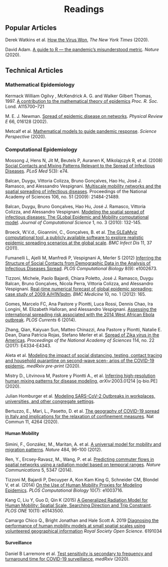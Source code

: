 <!-- Title -->
<h1 align="center">
  Readings 
</h1>

## Popular Articles 

Derek Watkins et al. [How the Virus Won](https://www.nytimes.com/interactive/2020/us/coronavirus-spread.html), *The New York Times* (2020). 

David Adam. [A guide to R — the pandemic’s misunderstood metric](https://www.nature.com/articles/d41586-020-02009-w). *Nature* (2020).

## Technical Articles 

### Mathematical Epidemiology 

Kermack William Ogilvy , McKendrick A. G.  and Walker Gilbert Thomas, 1997. [A contribution to the mathematical theory of epidemics](http://doi.org/10.1098/rspa.1927.0118) *Proc. R. Soc.* Lond. A115700–721

M. E. J. Newman. [Spread of epidemic disease on networks](https://doi.org/10.1103/PhysRevE.66.016128). *Physical Review E* 66, 016128 (2002). 

Metcalf et al. [Mathematical models to guide pandemic response](https://doi.org/10.1126/science.abd1668). *Science Perspective* (2020).

### Computational Epidemiology

Mossong J, Hens N, Jit M, Beutels P, Auranen K, Mikolajczyk R, et al. (2008) [Social Contacts and Mixing Patterns Relevant to the Spread of Infectious Diseases](https://doi.org/10.1371/journal.pmed.0050074). *PLoS Med* 5(3): e74. 

Balcan, Duygu, Vittoria Colizza, Bruno Gonçalves, Hao Hu, José J. Ramasco, and Alessandro Vespignani. [Multiscale mobility networks and the spatial spreading of infectious diseases](https://doi.org/10.1073/pnas.0906910106). Proceedings of the National Academy of Sciences 106, no. 51 (2009): 21484-21489.

Balcan, Duygu, Bruno Gonçalves, Hao Hu, José J. Ramasco, Vittoria Colizza, and
Alessandro Vespignani. [Modeling the spatial spread of infectious diseases: The GLobal Epidemic and Mobility computational model](https://doi.org/10.1016/j.jocs.2010.07.002). *Journal of Computational Science* 1, no. 3 (2010): 132-145.

Broeck, W.V.d., Gioannini, C., Gonçalves, B. et al. [The GLEaMviz computational tool, a publicly available software to explore realistic epidemic spreading scenarios at the global scale](https://doi.org/10.1186/1471-2334-11-37). *BMC Infect Dis* 11, 37 (2011).

Fumanelli L, Ajelli M, Manfredi P, Vespignani A, Merler S (2012) [Inferring the Structure of Social Contacts from Demographic Data in the Analysis of Infectious Diseases Spread](https://doi.org/10.1371/journal.pcbi.1002673). *PLOS Computational Biology* 8(9): e1002673. 

Tizzoni, Michele, Paolo Bajardi, Chiara Poletto, José J. Ramasco, Duygu Balcan, Bruno
Gonçalves, Nicola Perra, Vittoria Colizza, and Alessandro Vespignani. [Real-time numerical
forecast of global epidemic spreading: case study of 2009 A/H1N1pdm](https://doi.org/10.1016/j.jocs.2010.07.002). *BMC Medicine* 10, no. 1 (2012): 165.

Gomes, Marcelo FC, Ana Pastore y Piontti, Luca Rossi, Dennis Chao, Ira Longini, M.
Elizabeth Halloran, and Alessandro Vespignani. [Assessing the international spreading risk
associated with the 2014 West African Ebola outbreak](https://doi.org/10.1371/currents.outbreaks.cd818f63d40e24aef769dda7df9e0da5.). *PLOS Currents* 6 (2014).

Zhang, Qian, Kaiyuan Sun, Matteo Chinazzi, Ana Pastore y Piontti, Natalie E. Dean, Diana
Patricia Rojas, Stefano Merler et al. [Spread of Zika virus in the Americas](https://doi.org/10.1073/pnas.1620161114). *Proceedings of the National Academy of Sciences* 114, no. 22 (2017): E4334-E4343.

Aleta et al. [Modeling the impact of social distancing, testing, contact tracing and household quarantine on second-wave scen- arios of the COVID-19 epidemic](https://www.medrxiv.org/content/10.1101/2020.05.06.20092841v1.full.pdf). *medRxiv pre-print* (2020).

Mistry D., Litvinova M, Pastore y Piontti A., et al. [Inferring high-resolution human mixing patterns for disease modeling](https://arxiv.org/abs/2003.01214), *arXiv*:2003.01214 [q-bio.PE] (2020).

Julian Homburger et al. [Modeling SARS-CoV-2 Outbreaks in workplaces, universities, and other congregate settings](https://www.color.com/modeling-sars-cov-2-outbreaks-in-workplaces-universities-and-other-congregate-settings).

Bertuzzo, E., Mari, L., Pasetto, D. et al. [The geography of COVID-19 spread in Italy and implications for the relaxation of confinement measures](https://doi.org/10.1038/s41467-020-18050-2). Nat Commun 11, 4264 (2020). 

#### Human Mobility 

Simini, F., González, M., Maritan, A. et al. [A universal model for mobility and migration patterns](https://doi.org/10.1038/nature10856). *Nature* 484, 96–100 (2012). 

Ren, Y., Ercsey-Ravasz, M., Wang, P. et al. [Predicting commuter flows in spatial networks using a radiation model based on temporal ranges](https://doi.org/10.1038/ncomms6347). *Nature Communications* 5, 5347 (2014). 

Tizzoni M, Bajardi P, Decuyper A, Kon Kam King G, Schneider CM, Blondel V, et al. (2014) [On the Use of Human Mobility Proxies for Modeling Epidemics](https://doi.org/10.1371/journal.pcbi.1003716). *PLOS Computational Biology* 10(7): e1003716. 

Kang C, Liu Y, Guo D, Qin K (2015) [A Generalized Radiation Model for Human Mobility: Spatial Scale, Searching Direction and Trip Constraint](https://doi.org/10.1371/journal.pone.0143500). *PLOS ONE* 10(11): e0143500. 

Camargo Chico Q., Bright Jonathan and Hale Scott A. 2019 [Diagnosing the performance of human mobility models at small spatial scales using volunteered geographical information](http://doi.org/10.1098/rsos.191034) *Royal Society Open Science*. 6191034

#### Surveillance 

Daniel B Larremore et al. [Test sensitivity is secondary to frequency and turnaround time for COVID-19 surveillance](https://doi.org/10.1101/2020.06.22.20136309), *medRxiv* (2020).
